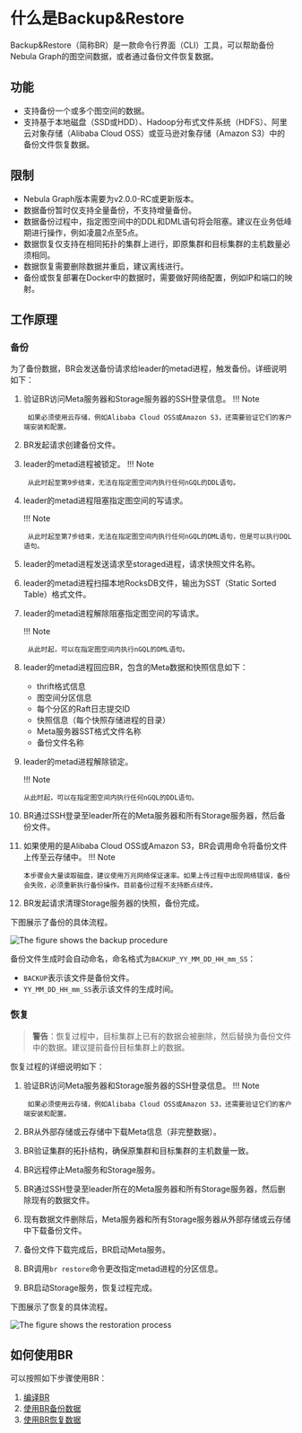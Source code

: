 # 什么是Backup&Restore

Backup&Restore（简称BR）是一款命令行界面（CLI）工具，可以帮助备份Nebula Graph的图空间数据，或者通过备份文件恢复数据。

## 功能

- 支持备份一个或多个图空间的数据。
- 支持基于本地磁盘（SSD或HDD）、Hadoop分布式文件系统（HDFS）、阿里云对象存储（Alibaba Cloud OSS）或亚马逊对象存储（Amazon S3）中的备份文件恢复数据。

## 限制

- Nebula Graph版本需要为v2.0.0-RC或更新版本。
- 数据备份暂时仅支持全量备份，不支持增量备份。
- 数据备份过程中，指定图空间中的DDL和DML语句将会阻塞。建议在业务低峰期进行操作，例如凌晨2点至5点。
- 数据恢复仅支持在相同拓扑的集群上进行，即原集群和目标集群的主机数量必须相同。
- 数据恢复需要删除数据并重启，建议离线进行。
- 备份或恢复部署在Docker中的数据时，需要做好网络配置，例如IP和端口的映射。
  
## 工作原理

### 备份

为了备份数据，BR会发送备份请求给leader的metad进程，触发备份。详细说明如下：

1. 验证BR访问Meta服务器和Storage服务器的SSH登录信息。
    !!! Note

        如果必须使用云存储，例如Alibaba Cloud OSS或Amazon S3，还需要验证它们的客户端安装和配置。

2. BR发起请求创建备份文件。
3. leader的metad进程被锁定。
    !!! Note

        从此时起至第9步结束，无法在指定图空间内执行任何nGQL的DDL语句。

4. leader的metad进程阻塞指定图空间的写请求。
   
    !!! Note
   
        从此时起至第7步结束，无法在指定图空间内执行任何nGQL的DML语句，但是可以执行DQL语句。

5. leader的metad进程发送请求至storaged进程，请求快照文件名称。
6. leader的metad进程扫描本地RocksDB文件，输出为SST（Static Sorted Table）格式文件。
7. leader的metad进程解除阻塞指定图空间的写请求。

    !!! Note

        从此时起，可以在指定图空间内执行nGQL的DML语句。
8. leader的metad进程回应BR，包含的Meta数据和快照信息如下：
   - thrift格式信息
   - 图空间分区信息
   - 每个分区的Raft日志提交ID
   - 快照信息（每个快照存储进程的目录）
   - Meta服务器SST格式文件名称
   - 备份文件名称
9.  leader的metad进程解除锁定。

    !!! Note
    
        从此时起，可以在指定图空间内执行任何nGQL的DDL语句。

10. BR通过SSH登录至leader所在的Meta服务器和所有Storage服务器，然后备份文件。
11. 如果使用的是Alibaba Cloud OSS或Amazon S3，BR会调用命令将备份文件上传至云存储中。
    !!! Note

        本步骤会大量读取磁盘，建议使用万兆网络保证速率。如果上传过程中出现网络错误，备份会失败，必须重新执行备份操作。目前备份过程不支持断点续传。
12. BR发起请求清理Storage服务器的快照，备份完成。
    
下图展示了备份的具体流程。

![The figure shows the backup procedure](https://docs.nebula-graph.io/2.0/figs/ng-ug-001.png "Implementation of backup")

备份文件生成时会自动命名，命名格式为`BACKUP_YY_MM_DD_HH_mm_SS`：

- `BACKUP`表示该文件是备份文件。
- `YY_MM_DD_HH_mm_SS`表示该文件的生成时间。

### 恢复

>**警告**：恢复过程中，目标集群上已有的数据会被删除，然后替换为备份文件中的数据。建议提前备份目标集群上的数据。

恢复过程的详细说明如下：

1. 验证BR访问Meta服务器和Storage服务器的SSH登录信息。
    !!! Note

        如果必须使用云存储，例如Alibaba Cloud OSS或Amazon S3，还需要验证它们的客户端安装和配置。

2. BR从外部存储或云存储中下载Meta信息（非完整数据）。
3. BR验证集群的拓扑结构，确保原集群和目标集群的主机数量一致。
4. BR远程停止Meta服务和Storage服务。
5. BR通过SSH登录至leader所在的Meta服务器和所有Storage服务器，然后删除现有的数据文件。
6. 现有数据文件删除后，Meta服务器和所有Storage服务器从外部存储或云存储中下载备份文件。
7. 备份文件下载完成后，BR启动Meta服务。
8. BR调用`br restore`命令更改指定metad进程的分区信息。
9. BR启动Storage服务，恢复过程完成。

下图展示了恢复的具体流程。

![The figure shows the restoration process](https://docs.nebula-graph.io/2.0/figs/ng-ug-002.png "Implementation of restoration")

## 如何使用BR

可以按照如下步骤使用BR：

1. [编译BR](2.compile-br.md)
2. [使用BR备份数据](3.br-backup-data.md)
3. [使用BR恢复数据](4.br-restore-data.md)